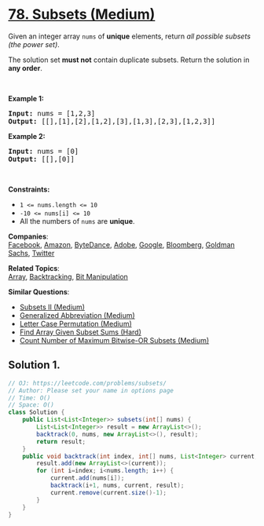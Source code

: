 # [78. Subsets (Medium)](https://leetcode.com/problems/subsets/)

<p>Given an integer array <code>nums</code> of <strong>unique</strong> elements, return <em>all possible subsets (the power set)</em>.</p>

<p>The solution set <strong>must not</strong> contain duplicate subsets. Return the solution in <strong>any order</strong>.</p>

<p>&nbsp;</p>
<p><strong>Example 1:</strong></p>

<pre><strong>Input:</strong> nums = [1,2,3]
<strong>Output:</strong> [[],[1],[2],[1,2],[3],[1,3],[2,3],[1,2,3]]
</pre>

<p><strong>Example 2:</strong></p>

<pre><strong>Input:</strong> nums = [0]
<strong>Output:</strong> [[],[0]]
</pre>

<p>&nbsp;</p>
<p><strong>Constraints:</strong></p>

<ul>
	<li><code>1 &lt;= nums.length &lt;= 10</code></li>
	<li><code>-10 &lt;= nums[i] &lt;= 10</code></li>
	<li>All the numbers of&nbsp;<code>nums</code> are <strong>unique</strong>.</li>
</ul>

**Companies**:  
[Facebook](https://leetcode.com/company/facebook), [Amazon](https://leetcode.com/company/amazon), [ByteDance](https://leetcode.com/company/bytedance), [Adobe](https://leetcode.com/company/adobe), [Google](https://leetcode.com/company/google), [Bloomberg](https://leetcode.com/company/bloomberg), [Goldman Sachs](https://leetcode.com/company/goldman-sachs), [Twitter](https://leetcode.com/company/twitter)

**Related Topics**:  
[Array](https://leetcode.com/tag/array/), [Backtracking](https://leetcode.com/tag/backtracking/), [Bit Manipulation](https://leetcode.com/tag/bit-manipulation/)

**Similar Questions**:

- [Subsets II (Medium)](https://leetcode.com/problems/subsets-ii/)
- [Generalized Abbreviation (Medium)](https://leetcode.com/problems/generalized-abbreviation/)
- [Letter Case Permutation (Medium)](https://leetcode.com/problems/letter-case-permutation/)
- [Find Array Given Subset Sums (Hard)](https://leetcode.com/problems/find-array-given-subset-sums/)
- [Count Number of Maximum Bitwise-OR Subsets (Medium)](https://leetcode.com/problems/count-number-of-maximum-bitwise-or-subsets/)

## Solution 1.

```java
// OJ: https://leetcode.com/problems/subsets/
// Author: Please set your name in options page
// Time: O()
// Space: O()
class Solution {
    public List<List<Integer>> subsets(int[] nums) {
        List<List<Integer>> result = new ArrayList<>();
        backtrack(0, nums, new ArrayList<>(), result);
        return result;
    }
    public void backtrack(int index, int[] nums, List<Integer> current, List<List<Integer>> result) {
        result.add(new ArrayList<>(current));
        for (int i=index; i<nums.length; i++) {
            current.add(nums[i]);
            backtrack(i+1, nums, current, result);
            current.remove(current.size()-1);
        }
    }
}

```

